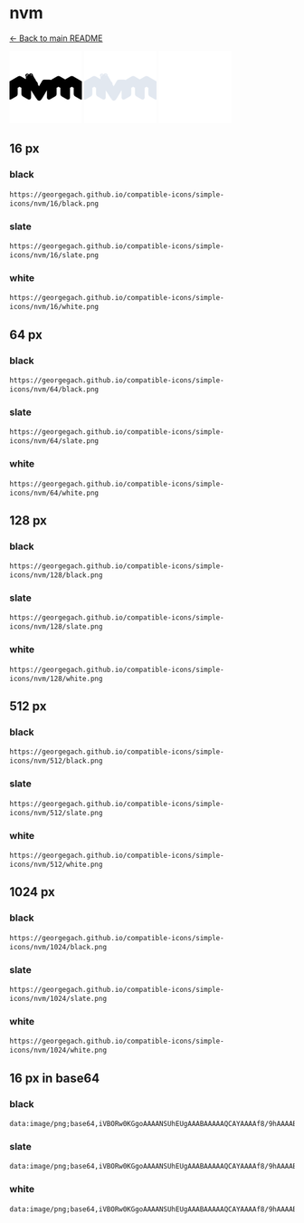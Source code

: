 # nvm

[← Back to main README](../../README.md)


<img src="./128/black.png" width="128" alt="nvm black icon" />
<img src="./128/slate.png" width="128" alt="nvm slate icon" />
<img src="./128/white.png" width="128" alt="nvm white icon" />

## 16 px

### black
```
https://georgegach.github.io/compatible-icons/simple-icons/nvm/16/black.png
```

### slate
```
https://georgegach.github.io/compatible-icons/simple-icons/nvm/16/slate.png
```

### white
```
https://georgegach.github.io/compatible-icons/simple-icons/nvm/16/white.png
```

## 64 px

### black
```
https://georgegach.github.io/compatible-icons/simple-icons/nvm/64/black.png
```

### slate
```
https://georgegach.github.io/compatible-icons/simple-icons/nvm/64/slate.png
```

### white
```
https://georgegach.github.io/compatible-icons/simple-icons/nvm/64/white.png
```

## 128 px

### black
```
https://georgegach.github.io/compatible-icons/simple-icons/nvm/128/black.png
```

### slate
```
https://georgegach.github.io/compatible-icons/simple-icons/nvm/128/slate.png
```

### white
```
https://georgegach.github.io/compatible-icons/simple-icons/nvm/128/white.png
```

## 512 px

### black
```
https://georgegach.github.io/compatible-icons/simple-icons/nvm/512/black.png
```

### slate
```
https://georgegach.github.io/compatible-icons/simple-icons/nvm/512/slate.png
```

### white
```
https://georgegach.github.io/compatible-icons/simple-icons/nvm/512/white.png
```

## 1024 px

### black
```
https://georgegach.github.io/compatible-icons/simple-icons/nvm/1024/black.png
```

### slate
```
https://georgegach.github.io/compatible-icons/simple-icons/nvm/1024/slate.png
```

### white
```
https://georgegach.github.io/compatible-icons/simple-icons/nvm/1024/white.png
```

## 16 px in base64

### black
```
data:image/png;base64,iVBORw0KGgoAAAANSUhEUgAAABAAAAAQCAYAAAAf8/9hAAAABmJLR0QA/wD/AP+gvaeTAAAAyklEQVQ4je3RLU5DURAF4K8tLAGBrMBhK/BIJJtoEE3QLABH0g0UQ0hAdgWsAEQRIEjKT4tpCaUEeIKHOSQvQZHanmQyN+fOmXtmLkssjEbyBraxiT4uMazU1bCbPMEOSkyhhxHmeM7FAKvo4gJXmGGM29SOcAwFXvEU8Ve407xQhB/jJefHaAr4xjXaFVvviTnewh/ESYlOXJb1zDjDQ0T3uMEK7mL5I/yvg89KY+dYz4L2cIRmRmrhEPuoYw0n2Irm7M+3LPF//AAi9UIb7bbmBgAAAABJRU5ErkJggg==
```

### slate
```
data:image/png;base64,iVBORw0KGgoAAAANSUhEUgAAABAAAAAQCAYAAAAf8/9hAAAABmJLR0QA/wD/AP+gvaeTAAABJ0lEQVQ4je3RvyvEcRzH8efr8/2eKMdNTuQGZZa/wqAMlFn5IyxGZZDRbFEWRguD8ico+VXK96g7Kd2dy6+8Xxb+AmWQx/QaXsOrXvDvxwRQv29NCE9FIOM1pXyxNlQ+/i7ZVtFozUN2VhvuPyuanZmUfD42NHilotnawkyDB4AnoAo+va9WpqrN9oYdk5IGA4+L1AV3gBGkNsGBimbrzY5nwRNoBHizJJk95GlDv0wJ0bDdK1SRuAtTFupL2DnmNkmrX3u7yfGOYxbTI/sVIOxNoZuvvI5VB5eSJCS1caoDXaQizIWlXOLa1iXwLFMIHgETfpHcAZwC70VWmhutlvfjI5aNjizNCz04tJQyDpFXasOV7dzZgtBOluUnkZXmJHZ/8fC/6xNFg49r9H3eyAAAAABJRU5ErkJggg==
```

### white
```
data:image/png;base64,iVBORw0KGgoAAAANSUhEUgAAABAAAAAQCAYAAAAf8/9hAAAABmJLR0QA/wD/AP+gvaeTAAAA3ElEQVQ4je3Rr04XYBSH8Q+/IVGSc9hkIxEcwWCxmjA5vAia10BwY4xkJjE2uAPvw6CBTcXZZPz5TcDwEHgpVIw86bvn7Lx7zzk88H+olqq16n11WL2+U5+p3lXL1aRarZZgptrBGzzGOZ7iC1awhReYxyKmOMMznOKz6qo6qX51w+Vwe9Wfkat+V8cjH42eqwlmcYSN8eMp/uEt5nA5/Cd8H3kTP/FoMsTpEFP8wNfx8CG+4e/wxwgXY5RUB9XCWNR6tV09HyO9rD5WH8bynlS71avRs3+P2z1wyzUOJLcofY7j8AAAAABJRU5ErkJggg==
```

